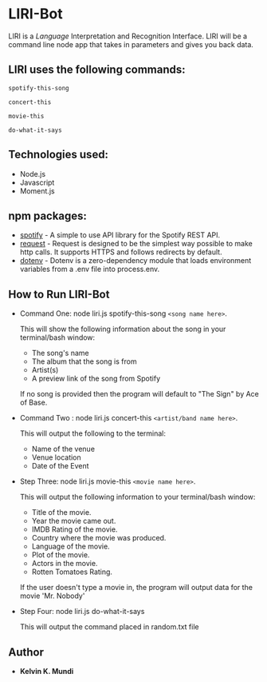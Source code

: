 # LIRI-Bot
LIRI is a _Language_ Interpretation and Recognition Interface. LIRI will be a command line node app that takes in parameters and gives you back data.
## LIRI uses the following commands:

```
spotify-this-song
```
```
concert-this
```
```
movie-this
```
```
do-what-it-says
```

## Technologies used:

* Node.js
* Javascript
* Moment.js

## npm packages: 
* [spotify](https://www.npmjs.com/package/node-spotify-api) - A simple to use API library for the Spotify REST API.
* [request](https://www.npmjs.com/package/request) - Request is designed to be the simplest way possible to make http calls. It supports HTTPS and follows redirects by default.
* [dotenv](https://www.npmjs.com/package/dotenv) - Dotenv is a zero-dependency module that loads environment variables from a .env file into process.env.

## How to Run LIRI-Bot

* Command One: node liri.js spotify-this-song ```<song name here>```.
	
	This will show the following information about the song in your terminal/bash window: 
	* The song's name 
	* The album that the song is from
	* Artist(s) 
	* A preview link of the song from Spotify 

	If no song is provided then the program will default to
	"The Sign" by Ace of Base.
	
* Command Two : node liri.js concert-this ```<artist/band name here>```.

    This will output the following to the terminal:
     * Name of the venue
     * Venue location
     * Date of the Event


* Step Three: node liri.js movie-this ```<movie name here>```.
	
	This will output the following information to your terminal/bash window:
	* Title of the movie.
	* Year the movie came out.
	* IMDB Rating of the movie.
	* Country where the movie was produced.
	* Language of the movie.
	* Plot of the movie.
	* Actors in the movie.
	* Rotten Tomatoes Rating.
	
	If the user doesn't type a movie in, the program will output data for the movie 'Mr. Nobody'

* Step Four: node liri.js do-what-it-says

	This will output the command placed in random.txt file

## Author
* **Kelvin K. Mundi** 
